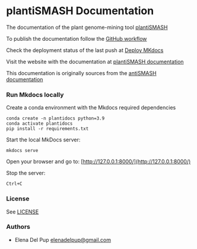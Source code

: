 # plantiSMASH Documentation 

The documentation of the plant genome-mining tool [plantiSMASH](https://plantismash.bioinformatics.nl/) 

To publish the documentation follow the [GitHub workflow](./.github/workflows/publish.yml)

Check the deployment status of the last push at [Deploy MKdocs](https://github.com/plantismash/documentation/actions/workflows/publish.yml)

Visit the website with the documentation at [plantiSMASH documentation](https://plantismash.github.io/documentation/) 

This documentation is originally sources from the [antiSMASH documentation](https://docs.antismash.secondarymetabolites.org/)

### Run Mkdocs locally 

Create a conda environment with the Mkdocs required dependencies 

``` 
conda create -n plantidocs python=3.9
conda activate plantidocs 
pip install -r requirements.txt
```

Start the local MkDocs server:
```
mkdocs serve 
```
Open your browser and go to:
[http://127.0.0.1:8000/](http://127.0.0.1:8000/)

Stop the server: 
```
Ctrl+C
```

### License

See [LICENSE](LICENSE)

### Authors

- Elena Del Pup <elenadelpup@gmail.com>
